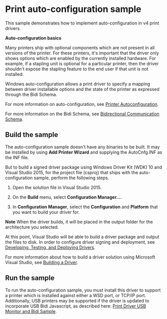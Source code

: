 <!---
    name: Print auto-configuration sample
    platform: Utility
    language: cpp
    category: Print
    description: Demonstrates how to implement auto-configuration in v4 print drivers.
    samplefwlink: http://go.microsoft.com/fwlink/p/?LinkId=617938
--->


Print auto-configuration sample
===============================

This sample demonstrates how to implement auto-configuration in v4 print drivers. 

**Auto-configuration basics**

Many printers ship with optional components which are not present in all versions of the printer. For these printers, it's important that the driver only shows options which are enabled by the currently installed hardware. For example, if a stapling unit is optional for a particular printer, then the driver shouldn't expose the stapling feature to the end user if that unit is not installed.

Windows auto-configuration allows a print driver to specify a mapping between driver installable options and the state of the printer as expressed through the Bidi Schema. 

For more information on auto-configuration, see [Printer Autoconfiguration](https://msdn.microsoft.com/en-us/library/windows/hardware/ff560774(v=vs.85).aspx).

For more information on the Bidi Schema, see [Bidirectional Communication Schema](https://msdn.microsoft.com/en-us/library/windows/hardware/ff545169(v=vs.85).aspx).


Build the sample
----------------

The auto-configuration sample doesn't have any binaries to be built. It may be installed by using **Add Printer Wizard** and supplying the AutoCnfg.INF as the INF file.

But to build a signed driver package using Windows Driver Kit (WDK) 10 and Visual Studio 2015, for the project file (csproj) that ships with the auto-configuration sample, perform the following steps.

1. Open the solution file in Visual Studio 2015.

2. On the **Build** menu, select **Configuration Manager...**.

3. In **Configuration Manager**, select the **Configuration** and **Platform** that you want to build your driver for.

**Note** When the driver builds, it will be placed in the output folder for the architecture you selected.

At this point, Visual Studio will be able to build a driver package and output the files to disk. In order to configure driver signing and deployment, see [Developing, Testing, and Deploying Drivers](https://msdn.microsoft.com/en-us/library/windows/hardware/ff554651(v=vs.85).aspx).

For more information about how to build a driver solution using Microsoft Visual Studio, see [Building a Driver](https://msdn.microsoft.com/en-us/library/windows/hardware/ff554644).

Run the sample
--------------

To run the auto-configuration sample, you must install this driver to support a printer which is installed against either a WSD port, or TCP/IP port. Additionally, USB printers may be supported if the driver is updated to incorporate USB Bidi Javascript, as described here: [Print Driver USB Monitor and Bidi Sample](https://github.com/Microsoft/Windows-driver-samples/tree/master/print/v4PrintDriverSamples/v4PrintDriver-USBMon-Bidi-Extension).


